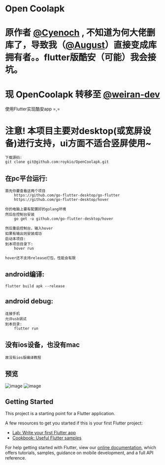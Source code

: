 # Open Coolapk

# 原作者 [@Cyenoch](https://github.com/Cyenoch) , 不知道为何大佬删库了，导致我（[@August](https://github.com/AugustToko)）直接变成库拥有者。。flutter版酷安（可能）我会接坑。
# 现 OpenCoolapk 转移至 [@weiran-dev](https://github.com/weiran-dev)

使用Flutter实现酷安app
=,=

# 注意! 本项目主要对desktop(或宽屏设备)进行支持，ui方面不适合竖屏使用~

    下载源码:
    git clone git@github.com:roykio/OpenCoolapk.git

## 在pc平台运行:
    首先你要查看这两个项目
        https://github.com/go-flutter-desktop/go-flutter
        https://github.com/go-flutter-desktop/hover

    你的电脑上要有配置好的golang环境
    然后在控制台安装
        go get -u github.com/go-flutter-desktop/hover

    然后重启控制台，输入hover
    如果有输出则安装成功
    启动本项目:
    到本项目目录下:
        hover run
    
    hover还不支持release打包，性能会有限

## android编译:
    flutter build apk --release

## android debug:
    连接手机
    允许usb调试
    到本目录:
        flutter run

## 没有ios设备，也没有mac
    故没有ios版编译教程

## 预览
    
![image](https://raw.githubusercontent.com/roykio/OpenCoolapk/master/_pre/pre1.png)
![image](https://raw.githubusercontent.com/roykio/OpenCoolapk/master/_pre/pre2.png)

## Getting Started

This project is a starting point for a Flutter application.

A few resources to get you started if this is your first Flutter project:

- [Lab: Write your first Flutter app](https://flutter.dev/docs/get-started/codelab)
- [Cookbook: Useful Flutter samples](https://flutter.dev/docs/cookbook)

For help getting started with Flutter, view our 
[online documentation](https://flutter.dev/docs), which offers tutorials, 
samples, guidance on mobile development, and a full API reference.
